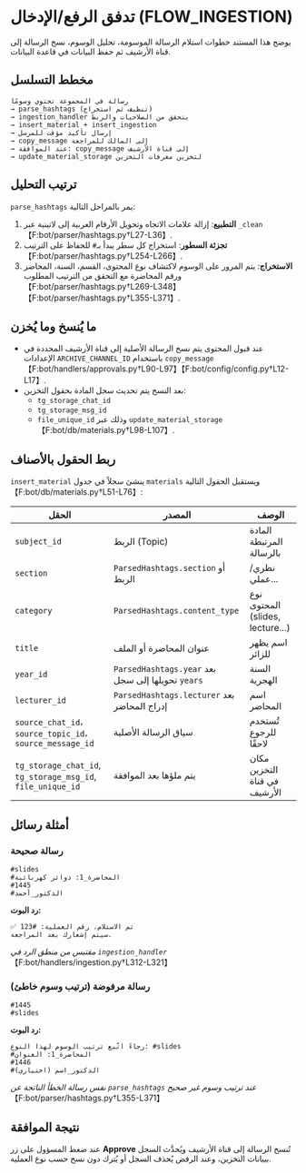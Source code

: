 # تدفق الرفع/الإدخال (FLOW_INGESTION)

يوضح هذا المستند خطوات استلام الرسالة الموسومة، تحليل الوسوم، نسخ الرسالة إلى قناة الأرشيف ثم حفظ البيانات في قاعدة البيانات.

## مخطط التسلسل
```
رسالة في المجموعة تحتوي وسومًا
→ parse_hashtags (تنظيف ثم استخراج)
→ ingestion_handler يتحقق من الصلاحيات والربط
→ insert_material + insert_ingestion
→ إرسال تأكيد مؤقت للمرسل
→ copy_message إلى المالك للمراجعة
→ عند الموافقة: copy_message إلى قناة الأرشيف
→ update_material_storage لتخزين معرفات التخزين
```

## ترتيب التحليل
`parse_hashtags` يمر بالمراحل التالية:
1. **التطبيع**: إزالة علامات الاتجاه وتحويل الأرقام العربية إلى لاتينية عبر `_clean`【F:bot/parser/hashtags.py†L27-L36】.
2. **تجزئة السطور**: استخراج كل سطر يبدأ بـ`#` للحفاظ على الترتيب【F:bot/parser/hashtags.py†L254-L266】.
3. **الاستخراج**: يتم المرور على الوسوم لاكتشاف نوع المحتوى، القسم، السنة، المحاضر ورقم المحاضرة مع التحقق من الترتيب المطلوب【F:bot/parser/hashtags.py†L269-L348】【F:bot/parser/hashtags.py†L355-L371】.

## ما يُنسخ وما يُخزن
- عند قبول المحتوى يتم نسخ الرسالة الأصلية إلى قناة الأرشيف المحددة في الإعدادات `ARCHIVE_CHANNEL_ID` باستخدام `copy_message`【F:bot/handlers/approvals.py†L90-L97】【F:bot/config/config.py†L12-L17】.
- بعد النسخ يتم تحديث سجل المادة بحقول التخزين:
  - `tg_storage_chat_id`
  - `tg_storage_msg_id`
  - `file_unique_id`
  وذلك عبر `update_material_storage`【F:bot/db/materials.py†L98-L107】.

## ربط الحقول بالأصناف
`insert_material` ينشئ سجلاً في جدول `materials` ويستقبل الحقول التالية【F:bot/db/materials.py†L51-L76】:

| الحقل | المصدر | الوصف |
|-------|--------|-------|
| `subject_id` | الربط (Topic) | المادة المرتبطة بالرسالة |
| `section` | `ParsedHashtags.section` أو الربط | نظري/عملي... |
| `category` | `ParsedHashtags.content_type` | نوع المحتوى (slides, lecture...) |
| `title` | عنوان المحاضرة أو الملف | اسم يظهر للزائر |
| `year_id` | `ParsedHashtags.year` بعد تحويلها إلى سجل `years` | السنة الهجرية |
| `lecturer_id` | `ParsedHashtags.lecturer` بعد إدراج المحاضر | اسم المحاضر |
| `source_chat_id`، `source_topic_id`، `source_message_id` | سياق الرسالة الأصلية | تُستخدم للرجوع لاحقًا |
| `tg_storage_chat_id`, `tg_storage_msg_id`, `file_unique_id` | يتم ملؤها بعد الموافقة | مكان التخزين في قناة الأرشيف |

## أمثلة رسائل
### رسالة صحيحة
```
#slides
#المحاضرة_1: دوائر كهربائية
#1445
#الدكتور_أحمد
```
**رد البوت:**
```
✅ تم الاستلام. رقم العملية: #123
سيتم إشعارك بعد المراجعة.
```
*مقتبس من منطق الرد في `ingestion_handler`*【F:bot/handlers/ingestion.py†L312-L321】

### رسالة مرفوضة (ترتيب وسوم خاطئ)
```
#1445
#slides
```
**رد البوت:**
```
رجاءً اتّبع ترتيب الوسوم لهذا النوع: #slides
#المحاضرة_1: العنوان
#1446
#الدكتور_اسم (اختياري)
```
*نفس رسالة الخطأ الناتجة عن `parse_hashtags` عند ترتيب وسوم غير صحيح*【F:bot/parser/hashtags.py†L355-L371】

## نتيجة الموافقة
عند ضغط المسؤول على زر **Approve** تُنسخ الرسالة إلى قناة الأرشيف ويُحدَّث السجل ببيانات التخزين، وعند الرفض يُحذف السجل أو يُترك دون نسخ حسب نوع العملية.

